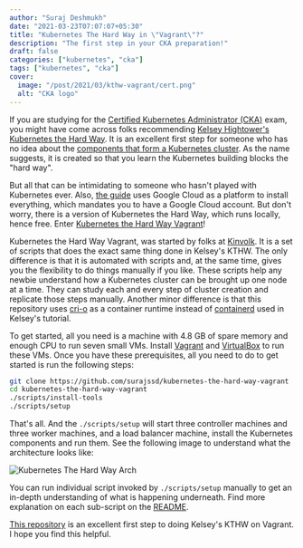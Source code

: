 ```yaml
---
author: "Suraj Deshmukh"
date: "2021-03-23T07:07:07+05:30"
title: "Kubernetes The Hard Way in \"Vagrant\"?"
description: "The first step in your CKA preparation!"
draft: false
categories: ["kubernetes", "cka"]
tags: ["kubernetes", "cka"]
cover:
  image: "/post/2021/03/kthw-vagrant/cert.png"
  alt: "CKA logo"
---
```


If you are studying for the [Certified Kubernetes Administrator (CKA)](https://suraj.io/post/road-to-cka/) exam, you might have come across folks recommending [Kelsey Hightower's](https://twitter.com/kelseyhightower) [Kubernetes the Hard Way](https://github.com/kelseyhightower/kubernetes-the-hard-way/). It is an excellent first step for someone who has no idea about the [components that form a Kubernetes cluster](https://kubernetes.io/docs/concepts/overview/components/). As the name suggests, it is created so that you learn the Kubernetes building blocks the "hard way".

But all that can be intimidating to someone who hasn't played with Kubernetes ever. Also, [the guide](https://github.com/kelseyhightower/kubernetes-the-hard-way/) uses Google Cloud as a platform to install everything, which mandates you to have a Google Cloud account. But don't worry, there is a version of Kubernetes the Hard Way, which runs locally, hence free. Enter [Kubernetes the Hard Way Vagrant](https://github.com/surajssd/kubernetes-the-hard-way-vagrant)!

Kubernetes the Hard Way Vagrant, was started by folks at [Kinvolk](https://github.com/kinvolk/kubernetes-the-hard-way-vagrant). It is a set of scripts that does the exact same thing done in Kelsey's KTHW. The only difference is that it is automated with scripts and, at the same time, gives you the flexibility to do things manually if you like. These scripts help any newbie understand how a Kubernetes cluster can be brought up one node at a time. They can study each and every step of cluster creation and replicate those steps manually. Another minor difference is that this repository uses [cri-o](https://github.com/cri-o/cri-o) as a container runtime instead of [containerd](https://containerd.io/) used in Kelsey's tutorial.

To get started, all you need is a machine with 4.8 GB of spare memory and enough CPU to run seven small VMs. Install [Vagrant](https://www.vagrantup.com/docs/installation) and [VirtualBox](https://www.virtualbox.org/wiki/Downloads) to run these VMs. Once you have these prerequisites, all you need to do to get started is run the following steps:

```bash
git clone https://github.com/surajssd/kubernetes-the-hard-way-vagrant
cd kubernetes-the-hard-way-vagrant
./scripts/install-tools
./scripts/setup
```

That's all. And the `./scripts/setup` will start three controller machines and three worker machines, and a load balancer machine, install the Kubernetes components and run them. See the following image to understand what the architecture looks like:

![Kubernetes The Hard Way Arch](/post/2021/03/kthw-vagrant/kthw.png "Kubernetes The Hard Way Arch")

You can run individual script invoked by `./scripts/setup` manually to get an in-depth understanding of what is happening underneath. Find more explanation on each sub-script on the [README](https://github.com/surajssd/kubernetes-the-hard-way-vagrant#multiple-scripts).

[This repository](https://github.com/surajssd/kubernetes-the-hard-way-vagrant) is an excellent first step to doing Kelsey's KTHW on Vagrant. I hope you find this helpful.
